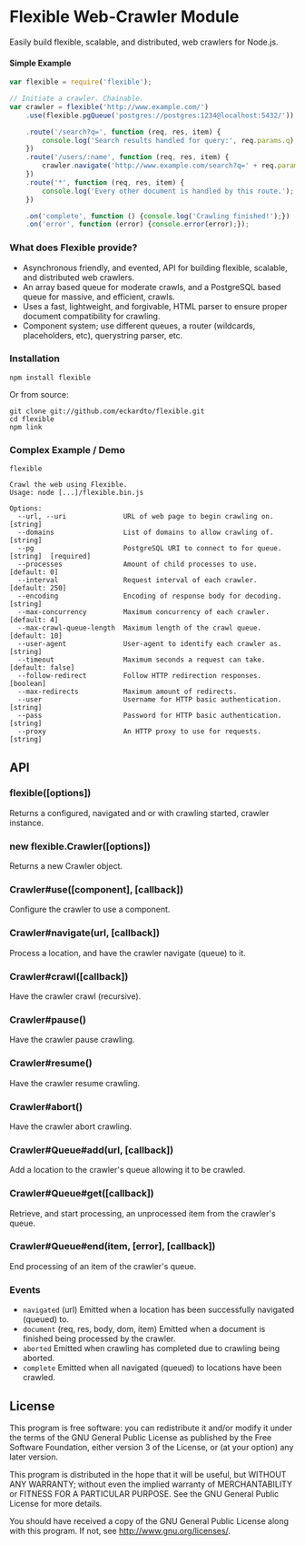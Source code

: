 Flexible Web-Crawler Module
===========================

Easily build flexible, scalable, and distributed, web crawlers for Node.js.

#### Simple Example

```javascript
var flexible = require('flexible');

// Initiate a crawler. Chainable.
var crawler = flexible('http://www.example.com/')
    .use(flexible.pgQueue('postgres://postgres:1234@localhost:5432/'))

    .route('/search?q=', function (req, res, item) {
        console.log('Search results handled for query:', req.params.q);
    })
    .route('/users/:name', function (req, res, item) {
        crawler.navigate('http://www.example.com/search?q=' + req.params.name);
    })
    .route('*', function (req, res, item) {
        console.log('Every other document is handled by this route.');
    })

    .on('complete', function () {console.log('Crawling finished!');})
    .on('error', function (error) {console.error(error);});

```
### What does Flexible provide?
* Asynchronous friendly, and evented, API for building flexible, scalable, and distributed web crawlers.
* An array based queue for moderate crawls, and a PostgreSQL based queue for massive, and efficient, crawls.
* Uses a fast, lightweight, and forgivable, HTML parser to ensure proper document compatibility for crawling.
* Component system; use different queues, a router (wildcards, placeholders, etc), querystring parser, etc.

### Installation

```
npm install flexible
```

Or from source:

```
git clone git://github.com/eckardto/flexible.git 
cd flexible
npm link
```

### Complex Example / Demo

```
flexible 

Crawl the web using Flexible.
Usage: node [...]/flexible.bin.js

Options:
  --url, --uri              URL of web page to begin crawling on.    [string]
  --domains                 List of domains to allow crawling of.    [string]
  --pg                      PostgreSQL URI to connect to for queue.  [string]  [required]
  --processes               Amount of child processes to use.        [default: 0]
  --interval                Request interval of each crawler.        [default: 250]
  --encoding                Encoding of response body for decoding.  [string]
  --max-concurrency         Maximum concurrency of each crawler.     [default: 4]
  --max-crawl-queue-length  Maximum length of the crawl queue.       [default: 10]
  --user-agent              User-agent to identify each crawler as.  [string]
  --timeout                 Maximum seconds a request can take.      [default: false]
  --follow-redirect         Follow HTTP redirection responses.       [boolean]
  --max-redirects           Maximum amount of redirects.           
  --user                    Username for HTTP basic authentication.  [string]
  --pass                    Password for HTTP basic authentication.  [string]
  --proxy                   An HTTP proxy to use for requests.       [string]
```

## API

### flexible([options])
Returns a configured, navigated and or with crawling started, crawler instance.

### new flexible.Crawler([options])
Returns a new Crawler object.

### Crawler#use([component], [callback])
Configure the crawler to use a component.

### Crawler#navigate(url, [callback])
Process a location, and have the crawler navigate (queue) to it.

### Crawler#crawl([callback])
Have the crawler crawl (recursive).

### Crawler#pause()
Have the crawler pause crawling.

### Crawler#resume()
Have the crawler resume crawling.

### Crawler#abort()
Have the crawler abort crawling.

### Crawler#Queue#add(url, [callback])
Add a location to the crawler's queue allowing it to be crawled.

### Crawler#Queue#get([callback])
Retrieve, and start processing, an unprocessed item from the crawler's queue.

### Crawler#Queue#end(item, [error], [callback])
End processing of an item of the crawler's queue.

### Events

* `navigated` (url)
Emitted when a location has been successfully navigated (queued) to.
* `document` (req, res, body, dom, item)
Emitted when a document is finished being processed by the crawler.
* `aborted`
Emitted when crawling has completed due to crawling being aborted.
* `complete`
Emitted when all navigated (queued) to locations have been crawled.

## License
This program is free software: you can redistribute it and/or modify
it under the terms of the GNU General Public License as published by
the Free Software Foundation, either version 3 of the License, or
(at your option) any later version.

This program is distributed in the hope that it will be useful,
but WITHOUT ANY WARRANTY; without even the implied warranty of
MERCHANTABILITY or FITNESS FOR A PARTICULAR PURPOSE.  See the
GNU General Public License for more details.

You should have received a copy of the GNU General Public License
along with this program.  If not, see <http://www.gnu.org/licenses/>.
